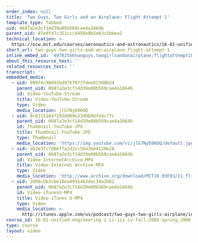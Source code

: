 ```yaml
---
order_index: null
title: 'Two Guys, Two Girls and an Airplane: Flight Attempt 1'
template_type: Tabbed
uid: 0687a2e3cf14d39e08b569cae4a1664b
parent_uid: 87e8f47c351cccd450e9b5e03c5bbee2
technical_location: >-
  https://ocw.mit.edu/courses/aeronautics-and-astronautics/16-01-unified-engineering-i-ii-iii-iv-fall-2005-spring-2006/systems-labs-04/two-guys-two-girls-and-an-airplane-flight-attempt-1
short_url: two-guys-two-girls-and-an-airplane-flight-attempt-1
inline_embed_id: '49702556twoguys,twogirlsandanairplane:flightattempt184636153'
about_this_resource_text: ''
related_resources_text: ''
transcript: ''
embedded_media:
  - uid: 09974c98092bd9767077fdeeb23d0b24
    parent_uid: 0687a2e3cf14d39e08b569cae4a1664b
    id: Video-YouTube-Stream
    title: Video-YouTube-Stream
    type: Video
    media_location: jlG7NyE06OQ
  - uid: 9c611510472924d09e23d9b0dfe4c77c
    parent_uid: 0687a2e3cf14d39e08b569cae4a1664b
    id: Thumbnail-YouTube-JPG
    title: Thumbnail-YouTube-JPG
    type: Thumbnail
    media_location: 'https://img.youtube.com/vi/jlG7NyE06OQ/default.jpg'
  - uid: ab3e3fc7d86ffa2d2cc5b436e4129e28
    parent_uid: 0687a2e3cf14d39e08b569cae4a1664b
    id: Video-InternetArchive-MP4
    title: Video-Internet Archive-MP4
    type: Video
    media_location: 'http://www.archive.org/download/MIT16.03F03/11_flight_1-220k.mp4'
  - uid: 2098cdb3cbe18ea491b4b3dac34a2b61
    parent_uid: 0687a2e3cf14d39e08b569cae4a1664b
    id: Video-iTunesU-MP4
    title: Video-iTunes U-MP4
    type: Video
    media_location: >-
      http://itunes.apple.com/us/podcast/two-guys-two-girls-airplane/id354868963?i=80690324
course_id: 16-01-unified-engineering-i-ii-iii-iv-fall-2005-spring-2006
type: course
layout: video
---
```

